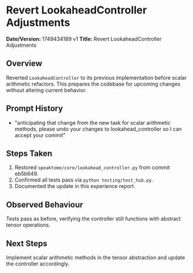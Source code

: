 # Revert LookaheadController Adjustments

**Date/Version:** 1749434189 v1
**Title:** Revert LookaheadController Adjustments

## Overview
Reverted `LookaheadController` to its previous implementation before scalar arithmetic refactors. This prepares the codebase for upcoming changes without altering current behavior.

## Prompt History
- "anticipating that change from the new task for scalar arithmetic methods, please undo your changes to lookahead_controller so I can accept your commit"

## Steps Taken
1. Restored `speaktome/core/lookahead_controller.py` from commit eb5b649.
2. Confirmed all tests pass via `python testing/test_hub.py`.
3. Documented the update in this experience report.

## Observed Behaviour
Tests pass as before, verifying the controller still functions with abstract tensor operations.

## Next Steps
Implement scalar arithmetic methods in the tensor abstraction and update the controller accordingly.
